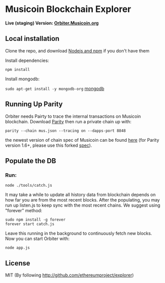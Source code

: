 # Musicoin Blockchain Explorer

<b>Live (staging) Version: [Orbiter.Musicoin.org](http://orbiter.musicoin.org)</b>

## Local installation
Clone the repo, and download [Nodejs and npm](https://docs.npmjs.com/getting-started/installing-node "Nodejs install") if you don't have them

Install dependencies:

`npm install`

Install mongodb:

`sudo apt-get install -y mongodb-org`  [mongodb](https://docs.mongodb.com/manual/tutorial/install-mongodb-on-ubuntu/)

## Running Up Parity

Orbiter needs Pairty to trace the internal transactions on Musicoin blockchain. Download [Parity](https://github.com/ethcore/parity/releases) then run a private chain up with:

`parity --chain mus.json --tracing on --dapps-port 8848`

the newest version of chain spec of Musicoin can be found [here](https://github.com/Musicoin/orbiter/blob/master/mc.json)  (for Parity version 1.6+, please use this forked [spec](https://github.com/Musicoin/orbiter/blob/master/mc_parity16.json)).

## Populate the DB
### Run:

`node ./tools/catch.js`

It may take a while to update all history data from blockchain depends on how far you are from the most recent blocks. After the populating, you may run up listen.js to keep sync with the most recent chains. We suggest using "forever" method:

```
sudo npm install -g forever
forever start catch.js
```
Leave this running in the background to continuously fetch new blocks. Now you can start Orbiter with:

`node app.js`  


## License

MIT  (By following http://github.com/ethereumproject/explorer)
